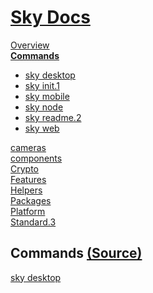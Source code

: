 <!--- This Commands was auto-generated using "npx sky readme" --> 

# [Sky Docs](../../README.md)

[Overview](..%2F..%2Fdocs%2FREADME.md)   
**[Commands](..%2F..%2F%5Fcommands%2Fdocs%2FREADME.md)**   
* [sky desktop](..%2F..%2F%5Fcommands%2Fdocs%2Fsky-desktop%2FREADME.md)
* [sky init.1](..%2F..%2F%5Fcommands%2Fdocs%2Fsky-init%2FREADME.md)
* [sky mobile](..%2F..%2F%5Fcommands%2Fdocs%2Fsky-mobile%2FREADME.md)
* [sky node](..%2F..%2F%5Fcommands%2Fdocs%2Fsky-node%2FREADME.md)
* [sky readme.2](..%2F..%2F%5Fcommands%2Fdocs%2Fsky-readme%2FREADME.md)
* [sky web](..%2F..%2F%5Fcommands%2Fdocs%2Fsky-web%2FREADME.md)
  
[cameras](..%2F..%2Fcameras%2FREADME.md)   
[components](..%2F..%2Fcomponents%2FREADME.md)   
[Crypto](..%2F..%2Fcrypto%2FREADME.md)   
[Features](..%2F..%2Ffeatures%2FREADME.md)   
[Helpers](..%2F..%2Fhelpers%2FREADME.md)   
[Packages](..%2F..%2Fpkgs%2FREADME.md)   
[Platform](..%2F..%2Fplatform%2FREADME.md)   
[Standard.3](..%2F..%2Fstandard%2FREADME.md)   

## Commands [(Source)](..%2F..%2F%5Fcommands%2Fdocs%2F)

[sky desktop](sky-desktop/README.md)